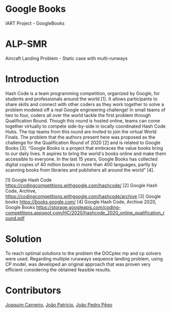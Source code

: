 # Google Books
IART Project - GoogleBooks 

# ALP-SMR
Aircraft Landing Problem - Static case with multi-runways

# Introduction 
Hash Code is a team programming competition, organized by Google, for students and professionals around the world [1]. It allows participants to share skills and connect with other coders as they work together to solve a problem modeled off a real Google engineering challenge! In small teams of two to four, coders all over the world tackle the first problem through Qualification Round. Though this round is hosted online, teams can come together virtually to compete side-by-side in locally coordinated Hash Code Hubs. The top teams from this round are invited to join the virtual World Finals.
The problem that the authors present here was proposed as the challenge for the Qualification Round of 2020 [2] and is related to Google Books [3]. “Google Books is a project that embraces the value books bring to our daily lives. It aspires to bring the world's books online and make them accessible to everyone. In the last 15 years, Google Books has collected digital copies of 40 million books in more than 400 languages, partly by scanning books from libraries and publishers all around the world” [4].

[1] Google Hash Code https://codingcompetitions.withgoogle.com/hashcode/
[2] Google Hash Code, Archive, https://codingcompetitions.withgoogle.com/hashcode/archive
[3] Google books https://books.google.com/
[4] Google Hash Code, Archive 2020, Google Books https://storage.googleapis.com/coding-competitions.appspot.com/HC/2020/hashcode_2020_online_qualification_round.pdf

# Solution
To reach optimal solutions to the problem the DOCplex mp and cp solvers were used. Regarding multiple runaways sequence landing problem, using CP model, was developed an original approach that was proven very efficient considering the obtained feasible results.

# Contributors
[Joaquim Carneiro](up200203159@up.pt), [João Patrício](up202100812@up.pt), [João Pedro Pêgo](up199502401@up.pt)
